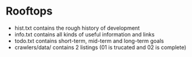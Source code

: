 # Rooftops

* hist.txt contains the rough history of development
* info.txt contains all kinds of useful information and links
* todo.txt contains short-term, mid-term and long-term goals
* crawlers/data/ contains 2 listings (01 is trucated and 02 is complete)
